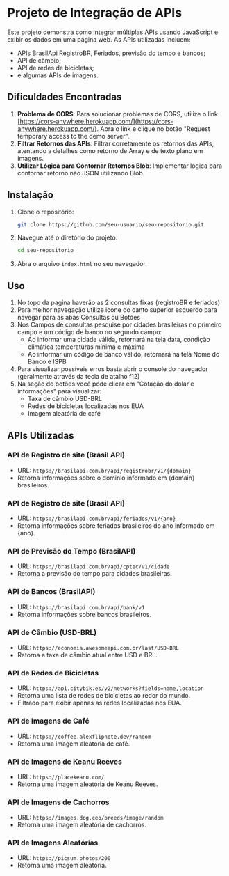 # Projeto de Integração de APIs

Este projeto demonstra como integrar múltiplas APIs usando JavaScript e exibir os dados em uma página web. As APIs utilizadas incluem:
- APIs BrasilApi RegistroBR, Feriados, previsão do tempo e bancos;
- API de câmbio;
- API de redes de bicicletas; 
- e algumas APIs de imagens.

## Dificuldades Encontradas

1. **Problema de CORS**: Para solucionar problemas de CORS, utilize o link [https://cors-anywhere.herokuapp.com/](https://cors-anywhere.herokuapp.com/). Abra o link e clique no botão "Request temporary access to the demo server".
2. **Filtrar Retornos das APIs**: Filtrar corretamente os retornos das APIs, atentando a detalhes como retorno de Array e de texto plano em imagens.
3. **Utilizar Lógica para Contornar Retornos Blob**: Implementar lógica para contornar retorno não JSON utilizando Blob.

## Instalação

1. Clone o repositório:
    ```bash
    git clone https://github.com/seu-usuario/seu-repositorio.git
    ```
2. Navegue até o diretório do projeto:
    ```bash
    cd seu-repositorio
    ```
3. Abra o arquivo `index.html` no seu navegador.

## Uso

1. No topo da pagina haverão as 2 consultas fixas (registroBR e feriados)
2. Para melhor navegação utilize icone do canto superior esquerdo para navegar para as abas Consultas ou Botões
3. Nos Campos de consultas pesquise por cidades brasileiras no primeiro campo e um código de banco no segundo campo:
    - Ao informar uma cidade válida, retornará na tela data, condição climática temperaturas mínima e máxima
    - Ao informar um código de banco válido, retornará na tela Nome do Banco e ISPB
4. Para visualizar possíveis erros basta abrir o console do navegador (geralmente através da tecla de atalho f12)
5. Na seção de botões você pode clicar em "Cotação do dolar e informações" para visualizar:
    - Taxa de câmbio USD-BRL
    - Redes de bicicletas localizadas nos EUA
    - Imagem aleatória de café

## APIs Utilizadas
### API de Registro de site (Brasil API)
- URL: `https://brasilapi.com.br/api/registrobr/v1/{domain}`
- Retorna informações sobre o dominio informado em {domain} brasileiros.

### API de Registro de site (Brasil API)
- URL: `https://brasilapi.com.br/api/feriados/v1/{ano}`
- Retorna informações sobre feriados brasileiros do ano informado em {ano}.

### API de Previsão do Tempo (BrasilAPI)
- URL: `https://brasilapi.com.br/api/cptec/v1/cidade`
- Retorna a previsão do tempo para cidades brasileiras.

### API de Bancos (BrasilAPI)
- URL: `https://brasilapi.com.br/api/bank/v1`
- Retorna informações sobre bancos brasileiros.

### API de Câmbio (USD-BRL)
- URL: `https://economia.awesomeapi.com.br/last/USD-BRL`
- Retorna a taxa de câmbio atual entre USD e BRL.

### API de Redes de Bicicletas
- URL: `https://api.citybik.es/v2/networks?fields=name,location`
- Retorna uma lista de redes de bicicletas ao redor do mundo.
- Filtrado para exibir apenas as redes localizadas nos EUA.

### API de Imagens de Café
- URL: `https://coffee.alexflipnote.dev/random`
- Retorna uma imagem aleatória de café.

### API de Imagens de Keanu Reeves
- URL: `https://placekeanu.com/`
- Retorna uma imagem aleatória de Keanu Reeves.

### API de Imagens de Cachorros
- URL: `https://images.dog.ceo/breeds/image/random`
- Retorna uma imagem aleatória de cachorros.

### API de Imagens Aleatórias
- URL: `https://picsum.photos/200`
- Retorna uma imagem aleatória.


